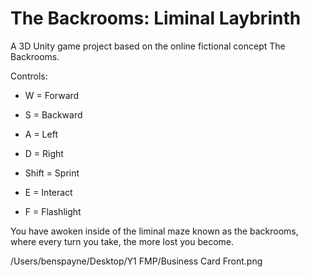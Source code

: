# The Backrooms: Liminal Laybrinth

A 3D Unity game project based on the online fictional concept The Backrooms.

Controls:
- W = Forward
- S = Backward
- A = Left 
- D = Right

- Shift = Sprint
- E = Interact
- F = Flashlight

You have awoken inside of the liminal maze known as the backrooms, where every turn you take, the more lost you become.


/Users/benspayne/Desktop/Y1 FMP/Business Card Front.png
